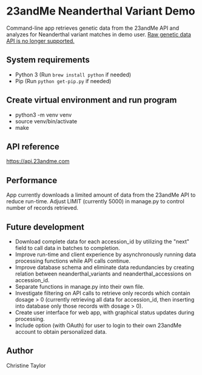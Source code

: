 # 23andMe Neanderthal Variant Demo
Command-line app retrieves genetic data from the 23andMe API and analyzes for Neanderthal variant matches in demo user.
[Raw genetic data API is no longer supported.](https://api.23andme.com/)


## System requirements
- Python 3 (Run `brew install python` if needed)
- Pip (Run `python get-pip.py` if needed)


## Create virtual environment and run program
- python3 -m venv venv
- source venv/bin/activate
- make


## API reference
https://api.23andme.com


## Performance
App currently downloads a limited amount of data from the 23andMe API to reduce run-time. Adjust LIMIT (currently 5000) in manage.py to control number of records retrieved.


## Future development
- Download complete data for each accession_id by utilizing the "next" field to call data in batches to completion.
- Improve run-time and client experience by asynchronously running data processing functions while API calls continue.
- Improve database schema and eliminate data redundancies by creating relation between neanderthal_variants and neanderthal_accessions on accession_id.
- Separate functions in manage.py into their own file.
- Investigate filtering on API calls to retrieve only records which contain dosage > 0 (currently retrieving all data for accession_id, then inserting into database only those records with dosage > 0).
- Create user interface for web app, with graphical status updates during processing.
- Include option (with OAuth) for user to login to their own 23andMe account to obtain personalized data.


## Author
Christine Taylor
